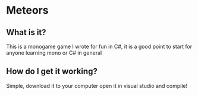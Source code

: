 # Meteors
## What is it?
This is a monogame game I wrote for fun in C#, it is a good point to start for anyone learning mono or C# in general

## How do I get it working?

Simple, download it to your computer open it in visual studio and compile!
